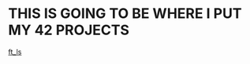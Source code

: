 # THIS IS GOING TO BE WHERE I PUT MY 42 PROJECTS

[ft_ls](https://github.com/pulgamecanica/42Course/tree/main/42/ft_ls)
